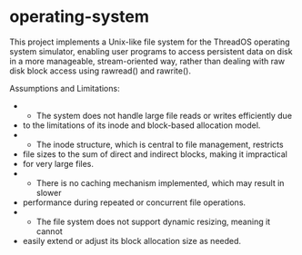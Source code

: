 # operating-system
This project implements a Unix-like file system for the ThreadOS operating system simulator, enabling user programs to access persistent data on disk in a more manageable, stream-oriented way, rather than dealing with raw disk block access using rawread() and rawrite().

Assumptions and Limitations:
 * - The system does not handle large file reads or writes efficiently due 
 *   to the limitations of its inode and block-based allocation model.
 * - The inode structure, which is central to file management, restricts 
 *   file sizes to the sum of direct and indirect blocks, making it impractical 
 *   for very large files.
 * - There is no caching mechanism implemented, which may result in slower 
 *   performance during repeated or concurrent file operations.
 * - The file system does not support dynamic resizing, meaning it cannot 
 *   easily extend or adjust its block allocation size as needed.
